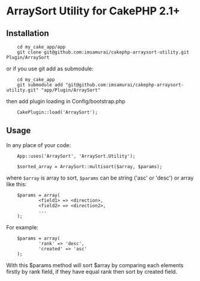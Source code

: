# ArraySort Utility for CakePHP 2.1+## Installation        cd my_cake_app/app        git clone git@github.com:imsamurai/cakephp-arraysort-utility.git Plugin/ArraySortor if you use git add as submodule:        cd my_cake_app        git submodule add "git@github.com:imsamurai/cakephp-arraysort-utility.git" "app/Plugin/ArraySort"then add plugin loading in Config/bootstrap.php        CakePlugin::load('ArraySort');## UsageIn any place of your code:        App::uses('ArraySort', 'ArraySort.Utility');        $sorted_array = ArraySort::multisort($array, $params);where `$array` is array to sort,`$params` can be string ('asc' or 'desc') or array like this:        $params = array(                <field1> => <direction>,                <field2> => <direction2>,                ...        );For example:        $params = array(                'rank' => 'desc',                'created' => 'asc'        );With this $params method will sort $array by comparing each elements firstly by rank field, if they haveequal rank then sort by created field.